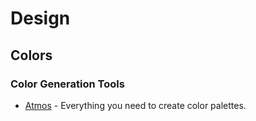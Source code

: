 # Design 


## Colors
### Color Generation Tools
- [Atmos](atmos.style) - Everything you need to create color palettes.
